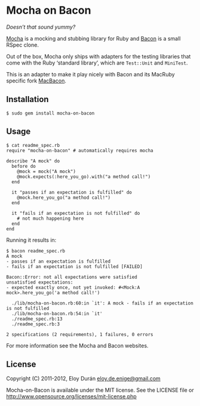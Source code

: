 Mocha on Bacon
==============

_Doesn’t that sound yummy?_

[Mocha][1] is a mocking and stubbing library for Ruby and [Bacon][2] is a small
RSpec clone.

Out of the box, Mocha only ships with adapters for the testing libraries that
come with the Ruby ‘standard library’, which are `Test::Unit` and `MiniTest`.

This is an adapter to make it play nicely with Bacon and its MacRuby specific
fork [MacBacon][3].


Installation
------------

    $ sudo gem install mocha-on-bacon


Usage
-----

    $ cat readme_spec.rb
    require "mocha-on-bacon" # automatically requires mocha

    describe "A mock" do
      before do
        @mock = mock("A mock")
        @mock.expects(:here_you_go).with("a method call!")
      end

      it "passes if an expectation is fulfilled" do
        @mock.here_you_go("a method call!")
      end

      it "fails if an expectation is not fulfilled" do
        # not much happening here
      end
    end

Running it results in:

    $ bacon readme_spec.rb
    A mock
    - passes if an expectation is fulfilled
    - fails if an expectation is not fulfilled [FAILED]

    Bacon::Error: not all expectations were satisfied
    unsatisfied expectations:
    - expected exactly once, not yet invoked: #<Mock:A mock>.here_you_go('a method call!')

      ./lib/mocha-on-bacon.rb:60:in `it': A mock - fails if an expectation is not fulfilled
      ./lib/mocha-on-bacon.rb:54:in `it'
      ./readme_spec.rb:13
      ./readme_spec.rb:3

    2 specifications (2 requirements), 1 failures, 0 errors

For more information see the Mocha and Bacon websites.


License
-------

Copyright (C) 2011-2012, Eloy Durán <eloy.de.enige@gmail.com>

Mocha-on-Bacon is available under the MIT license. See the LICENSE file or
http://www.opensource.org/licenses/mit-license.php


[1]: https://github.com/floehopper/mocha
[2]: https://github.com/chneukirchen/bacon
[3]: https://github.com/alloy/MacBacon
